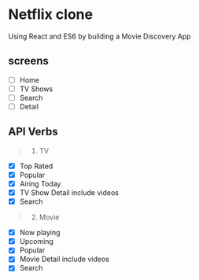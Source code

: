 # Netflix clone

Using React and ES6 by building a Movie Discovery App

## screens

- [ ] Home
- [ ] TV Shows
- [ ] Search
- [ ] Detail

## API Verbs

> 1.  TV

- [x] Top Rated
- [x] Popular
- [x] Airing Today
- [x] TV Show Detail include videos
- [x] Search

> 2. Movie

- [x] Now playing
- [x] Upcoming
- [x] Popular
- [x] Movie Detail include videos
- [x] Search

